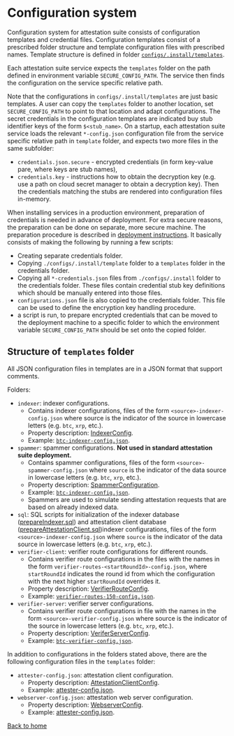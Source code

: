 # Configuration system

Configuration system for attestation suite consists of configuration templates and credential files.
Configuration templates consist of a prescribed folder structure and template configuration files with prescribed names.
Template structure is defined in folder [`configs/.install/templates`](../../configs/.install/templates/).

Each attestation suite service expects the `templates` folder on the path defined in environment variable `SECURE_CONFIG_PATH`.
The service then finds the configuration on the service specific relative path.

Note that the configurations in `configs/.install/templates` are just basic templates.
A user can copy the `templates` folder to another location, set `SECURE_CONFIG_PATH` to point to that location and adapt configurations.
The secret credentials in the configuration templates are indicated buy stub identifier keys of the form `$<stub_name>`.
On a startup, each attestation suite service loads the relevant `*-config.json` configuration file from the service specific relative path in `template` folder, and expects two more files in the same subfolder:

- `credentials.json.secure` - encrypted credentials (in form key-value pare, where keys are stub names),
- `credentials.key` - instructions how to obtain the decryption key (e.g. use a path on cloud secret manager to obtain a decryption key).
  Then the credentials matching the stubs are rendered into configuration files in-memory.

When installing services in a production environment, preparation of credentials is needed in advance of deployment. For extra secure reasons, the preparation can be done on separate, more secure machine. The preparation procedure is described in [deployment instructions](../../deployment/README.md).
It basically consists of making the following by running a few scripts:

- Creating separate credentials folder.
- Copying `./configs/.install/template` folder to a `templates` folder in the credentials folder.
- Copying all `*-credentials.json` files from `./configs/.install` folder to the credentials folder. These files contain credential stub key definitions which should be manually entered into those files.
- `configurations.json` file is also copied to the credentials folder. This file can be used to define the encryption key handling procedure.
- a script is run, to prepare encrypted credentials that can be moved to the deployment machine to a specific folder to which the environment variable `SECURE_CONFIG_PATH` should be set onto the copied folder.

## Structure of `templates` folder

All JSON configuration files in templates are in a JSON format that support comments.

Folders:

- `indexer`: indexer configurations.
  - Contains indexer configurations, files of the form `<source>-indexer-config.json` where source is the indicator of the source in lowercase letters (e.g. `btc`, `xrp`, etc.).
  - Property description: [IndexerConfig](../../src/indexer/IndexerConfig.ts).
  - Example: [`btc-indexer-config.json`](../../configs/.install/templates/indexer/btc-indexer-config.json).
- `spammer`: spammer configurations. **Not used in standard attestation suite deployment.**
  - Contains spammer configurations, files of the form `<source>-spammer-config.json` where `source` is the indicator of the data source in lowercase letters (e.g. `btc`, `xrp`, etc.).
  - Property description: [SpammerConfiguration](../../src/spammer/SpammerConfiguration.ts).
  - Example: [`btc-indexer-config.json`](../../configs/.install/templates/spammer/btc-spammer-config.json).
  - Spammers are used to simulate sending attestation requests that are based on already indexed data.
- `sql`: SQL scripts for initialization of the indexer database ([prepareIndexer.sql](../../configs/.install/templates/sql/prepareIndexer.sql)) and attestation client database ([prepareAttestationClient.sql](../../configs/.install/templates/sql/prepareIndexer.sql))indexer configurations, files of the form `<source>-indexer-config.json` where `source` is the indicator of the data source in lowercase letters (e.g. `btc`, `xrp`, etc.).
- `verifier-client`: verifier route configurations for different rounds.
  - Contains verifier route configurations in the files with the names in the form `verifier-routes-<startRoundId>-config.json`, where `startRoundId` indicates the round id from which the configuration with the next higher `startRoundId` overrides it.
  - Property description: [VerifierRouteConfig](../../src/verification/routing/configs/VerifierRouteConfig.ts).
  - Example: [`verifier-routes-150-config.json`](configs/.install/templates/verifier-client/verifier-routes-150-config.json).
- `verifier-server`: verifier server configurations.
  - Contains verifier route configurations in file with the names in the form `<source>-verifier-config.json` where source is the indicator of the source in lowercase letters (e.g. `btc`, `xrp`, etc.).
  - Property description: [VeriferServerConfig](../../src/servers/verifier-server/src/config-models/VerifierServerConfig.ts).
  - Example: [`btc-verifier-config.json`](../../configs/.install/templates/verifier-server/btc-verifier-config.json).

In addition to configurations in the folders stated above, there are the following configuration files in the `templates` folder:

- `attester-config.json`: attestation client configuration.
  - Property description: [AttestationClientConfig](../../src/attester/configs/AttestationClientConfig.ts).
  - Example: [attester-config.json](../../configs/.install/templates/attester-config.json).
- `webserver-config.json`: attestation web server configuration.
  - Property description: [WebserverConfig](../../src/servers/web-server/src/config-models/WebserverConfig.ts).
  - Example: [attester-config.json](../../configs/.install/templates/webserver-config.json).

[Back to home](../README.md)
